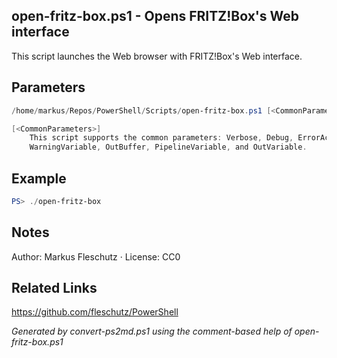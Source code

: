 ## open-fritz-box.ps1 - Opens FRITZ!Box's Web interface

This script launches the Web browser with FRITZ!Box's Web interface.

## Parameters
```powershell
/home/markus/Repos/PowerShell/Scripts/open-fritz-box.ps1 [<CommonParameters>]

[<CommonParameters>]
    This script supports the common parameters: Verbose, Debug, ErrorAction, ErrorVariable, WarningAction, 
    WarningVariable, OutBuffer, PipelineVariable, and OutVariable.
```

## Example
```powershell
PS> ./open-fritz-box

```

## Notes
Author: Markus Fleschutz · License: CC0

## Related Links
https://github.com/fleschutz/PowerShell

*Generated by convert-ps2md.ps1 using the comment-based help of open-fritz-box.ps1*

